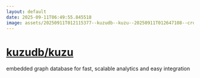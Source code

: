 ```yaml
---
layout: default
date: 2025-09-11T06:49:55.845518
image: assets/20250911T012115377--kuzudb--kuzu--20250911T012647108--cropped.png
---
```


# [kuzudb/kuzu](https://github.com/kuzudb/kuzu)

embedded graph database for fast, scalable analytics and easy integration

